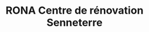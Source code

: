 ---
title: "RONA Centre de rénovation Senneterre"
url: /senneterre/rona-centre-de-renovation-senneterre/
shop: trade
---